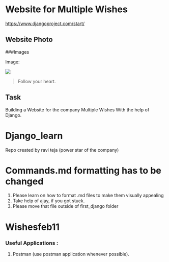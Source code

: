# Website for Multiple Wishes

https://www.djangoproject.com/start/

## Website Photo
###Images

Image:

![](https://github.com/Vissamsetty-Bharathrath/Wishesfeb11/blob/master/multiple_images.jpg)

> Follow your heart.

## Task
Building a Website for the company Multiple Wishes With the help of Django.















# Django_learn

Repo created by ravi teja (power star of the company)

# Commands.md formatting has to be changed

1. Please learn on how to format .md files to make them visually appealing
2. Take help of ajay, if you got stuck.
3. Please move that file outside of first_django folder
# Wishesfeb11

### Useful Applications :

1. Postman (use postman application whenever possible).
